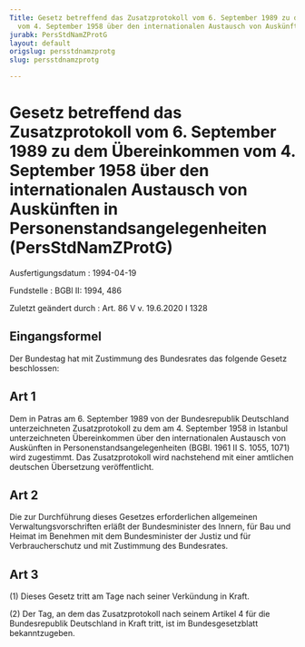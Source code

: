 ```yaml
---
Title: Gesetz betreffend das Zusatzprotokoll vom 6. September 1989 zu dem Übereinkommen
  vom 4. September 1958 über den internationalen Austausch von Auskünften in Personenstandsangelegenheiten
jurabk: PersStdNamZProtG
layout: default
origslug: persstdnamzprotg
slug: persstdnamzprotg

---
```


# Gesetz betreffend das Zusatzprotokoll vom 6. September 1989 zu dem Übereinkommen vom 4. September 1958 über den internationalen Austausch von Auskünften in Personenstandsangelegenheiten (PersStdNamZProtG)

Ausfertigungsdatum
:   1994-04-19

Fundstelle
:   BGBl II: 1994, 486

Zuletzt geändert durch
:   Art. 86 V v. 19.6.2020 I 1328



## Eingangsformel

Der Bundestag hat mit Zustimmung des Bundesrates das folgende Gesetz beschlossen:


## Art 1

Dem in Patras am 6. September 1989 von der Bundesrepublik Deutschland unterzeichneten Zusatzprotokoll zu dem am 4. September 1958 in Istanbul unterzeichneten Übereinkommen über den internationalen Austausch von Auskünften in Personenstandsangelegenheiten (BGBl. 1961 II S. 1055, 1071) wird zugestimmt. Das Zusatzprotokoll wird nachstehend mit einer amtlichen deutschen Übersetzung veröffentlicht.


## Art 2

Die zur Durchführung dieses Gesetzes erforderlichen allgemeinen Verwaltungsvorschriften erläßt der Bundesminister des Innern, für Bau und Heimat im Benehmen mit dem Bundesminister der Justiz und für Verbraucherschutz und mit Zustimmung des Bundesrates.


## Art 3

(1) Dieses Gesetz tritt am Tage nach seiner Verkündung in Kraft.

(2) Der Tag, an dem das Zusatzprotokoll nach seinem Artikel 4 für die Bundesrepublik Deutschland in Kraft tritt, ist im Bundesgesetzblatt bekanntzugeben.

